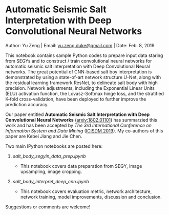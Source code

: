 # Automatic Seismic Salt Interpretation with Deep Convolutional Neural Networks

Author: Yu Zeng   |    Email: yu.zeng.duke@gmail.com   |    Date: Feb. 8, 2019

This notebook contains sample Python codes to prepare input data staring from SEGYs and to construct / train convolutional neural networks for automatic seismic salt interpretation with Deep Convolutional Neural networks. The great potential of CNN-based salt boy interpretation is demonstrated by using a state-of-art network structure U-Net, along with the residual learning framework ResNet, to delineate salt body with high precision. Network adjustments, including the Exponential Linear Units (ELU) activation function, the Lovasz-Softmax hinge loss, and the stratified K-fold cross-validation, have been deployed to further improve the prediction accuracy.

Our paper entitled **Automatic Seismic Salt Interpretation with Deep Convolutional Neural Networks** ([arxiv:1802.01101](https://arxiv.org/abs/1812.01101)) has summarzied this work and has been accepted by *The 3rd International Conference on Information System and Data Mining* ([ICISDM 2019](http://icisdm.org/)). My co-authors of this paper are Kebei Jiang and Jie Chen.

Two main IPython notebooks are posted here:
1. *salt_body_segyin_data_prep.ipynb* 
   * This notebook covers data preparation from SEGY, image upsampling, image cropping.
   
2. *salt_body_interpret_deep_cnn.ipynb* 
   * This notebook covers evaluation metric, network architecture, network training, model improvements, discussion and conclusion. 

Suggestions or comments are welcome!
